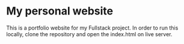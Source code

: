 # My personal website

This is a portfolio website for my Fullstack project.
In order to run this locally, clone the repository and open the index.html on live server.
